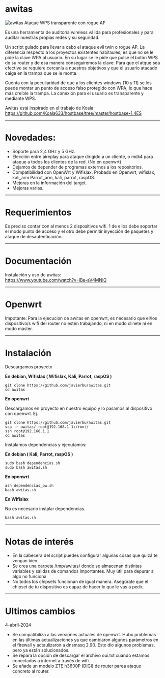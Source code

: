 
# awitas

![awitas](https://i.postimg.cc/rmgdPd6t/awwitas.png"awitas")
Ataque WPS transparente con rogue AP 

Es una herramienta de auditoría wireless válida para profesionales y para auditar nuestras propias redes y su seguridad.

Un script guiado para llevar a cabo el ataque evil twin o rogue AP. La diferencia respecto a los proyectos existentes habitaules, es que no se le pide la clave WPA al usuario. En su lugar se le pide que pulse el botón WPS de su router y de esa manera conseguiremos la clave.
Para que el atque sea efectivo se requiere cercanía a nuestros objetivos y que el usuario atacado caiga en la trampa que se le monta.

Cuenta con la peculiaridad de que a los clientes windows (10 y 11) se les puede montar un punto de acceso falso protegido con WPA, lo que hace más creíble la trampa. La conexión para el usuario es transparente y mediante WPS.

Awitas está inspirado en el trabajo de Koala:
https://github.com/Koala633/hostbase/tree/master/hostbase-1.4ES

------------


# Novedades:
- Soporte para 2,4 GHz y 5 GHz.
- Elección entre aireplay para ataque dirigido a un cliente, o mdk4 para ataque a todos los clientes de la red. (No en openwrt)
- Dejamos de depender de programas externos a los repositorios.
- Compatibilidad con OpenWrt y Wifislax. Probado en Openwrt, wifislax, kali_arm Parrot_arm, kali, parrot, raspOS.
- Mejoras en la información del target.
- Mejoras varias.

------------


# Requerimientos
Es preciso contar con al menos 2 dispositivos wifi. 1 de ellos debe soportar el modo punto de acceso y el otro debe permitir inyección de paquetes y ataque de desautenticación.

------------


# Documentación
 
Instalación y uso de awitas: <br>
https://www.youtube.com/watch?v=iBe-aV4MNiQ

------------


# Openwrt

Impotante: Para la ejecución de awitas en openwrt, es necesario que el/los dispositivo/s wifi del router no estén trabajando, ni en modo clinete ni en modo máster.



------------



# Instalación 


Descargamos proyecto

**En debian, Wifislax ( Wifislax, Kali, Parrot, raspOS )**
```
git clone https://github.com/javierbu/awitas.git
cd awitas
```
**En openwrt**

Descargamos en proyecto en nuestro equipo y lo pasamos al dispositivo con openwrt. Ej.
```
git clone https://github.com/javierbu/awitas.git
scp -r awitas/ root@192.168.1.1:/root/
ssh root@192.168.1.1
cd awitas
```

Instalamos dependencias y ejecutamos:


**En debian ( Kali, Parrot, raspOS )**
```
sudo bash dependencias.sh
sudo bash awitas.sh
```
**En openwrt**
```
ash dependencias_ow.sh
bash awitas.sh
```
**En Wifislax**

No es necesario instalar dependencias.


```
bash awitas.sh
```

------------



# Notas de interés

- En la cabecera del script puedes configurar algunas cosas que quizá te vengan bien.
- Se crea una carpeta /tmp/awitas/ donde se almacenan distintas variables y salidas de comandos importantes. Muy útil para depurar si algo no funciona.
- No todos los chipsets funcionan de igual manera. Asegúrate que el chipset de tu dispositivo es capaz de hacer lo que le vas a pedir.


------------
# Ultimos cambios

4-abril-2024
- Se compatibiliza a las versiones actuales de openwrt. Hubo problemas en las últimas actualizaciones ya que cambiaron algunos parámetros en el firewall y actaulizaron a dnsmasq 2.90. Esto dio algunos problemas, pero ya están solucionados.
- Se repara la opción de descargar el archivo oui.txt cuando estamos conectados a internet a través de wifi.
- Se añade un modelo ZTE h3600P (DIGI) de router parea ataque concreto al router.


   


[7]: http://https://i.postimg.cc/MTdQ1mCM/awitas.png
[6]: https://i.postimg.cc/MTdQ1mCM/awitas.png
